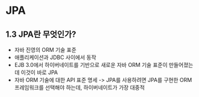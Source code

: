# JPA

## 1.3 JPA란 무엇인가?
- 자바 진영의 ORM 기술 표준
- 애플리케이션과 JDBC 사이에서 동작
- EJB 3.0에서 하이버네이트를 기반으로 새로운 자바 ORM 기술 표준이 만들어졌는데 이것이 바로 JPA
- 자바 ORM 기술에 대한 API 표준 명세 -> JPA를 사용하려면 JPA를 구현한 ORM 프레임워크를 선택해야 하는데, 하이버네이트가 가장 대중적

